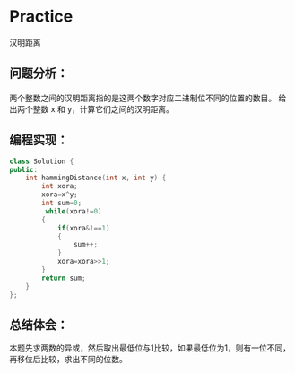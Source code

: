 # Practice
汉明距离
## 问题分析：
#### 
两个整数之间的汉明距离指的是这两个数字对应二进制位不同的位置的数目。
给出两个整数 x 和 y，计算它们之间的汉明距离。
## 编程实现：
```C++
class Solution {
public:
    int hammingDistance(int x, int y) {
        int xora;
        xora=x^y;
        int sum=0;
         while(xora!=0)
        {
            if(xora&1==1)
            {
                sum++;
            }
            xora=xora>>1;
        }
        return sum;
    }
};
```
## 总结体会：
本题先求两数的异或，然后取出最低位与1比较，如果最低位为1，则有一位不同，再移位后比较，求出不同的位数。